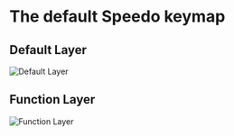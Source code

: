 # The default Speedo keymap

## Default Layer

![Default Layer](https://raw.githubusercontent.com/cozykeys/speedo/master/layout/speedo_layer_default.svg)

## Function Layer

![Function Layer](https://raw.githubusercontent.com/cozykeys/speedo/master/layout/speedo_layer_fn.svg)

